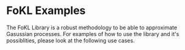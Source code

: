 # FoKL Examples

The FoKL Library is a robust methodology to be able to approximate Gasussian processes.  For examples of how to use the library and it's possiblities, please look at the following use cases.